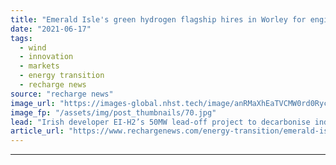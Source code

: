 ```yaml
---
title: "Emerald Isle's green hydrogen flagship hires in Worley for engineering on pilot"
date: "2021-06-17"
tags: 
  - wind
  - innovation
  - markets
  - energy transition
  - recharge news
source: "recharge news"
image_url: "https://images-global.nhst.tech/image/anRMaXhEaTVCMW0rd0RycE0zMGQ0eUpYWTFjUjVhcTVMU1k0MFRiWFpJUT0=/nhst/binary/8232fca74195d4159e4e5886397e3eca"
image_fp: "/assets/img/post_thumbnails/70.jpg"
lead: "Irish developer EI-H2’s 50MW lead-off project to decarbonise industrial cluster before being expanded to wire-in 1GW floating wind array for giant e-fuel complex"
article_url: "https://www.rechargenews.com/energy-transition/emerald-isles-green-hydrogen-flagship-hires-in-worley-for-engineering-on-pilot/2-1-1026600"
---
```


---
